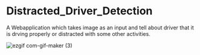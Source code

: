 # Distracted_Driver_Detection
A Webapplication which takes image as an input and tell about driver that it is drving properly or distracted with some other activities.

![ezgif com-gif-maker (3)](https://user-images.githubusercontent.com/87935713/216521496-6470c69f-1940-4c84-8200-d55f7376be1e.gif)
